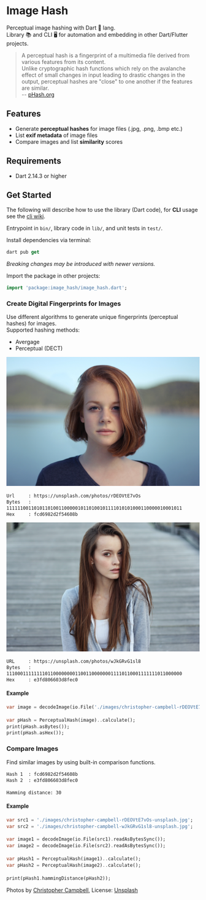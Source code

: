 # Image Hash
Perceptual image hashing with Dart 🎯 lang.  
Library 📚 and CLI 🖥️ for automation and embedding in other Dart/Flutter projects.

> A perceptual hash is a fingerprint of a multimedia file derived from various features from its content.  
Unlike cryptographic hash functions which rely on the avalanche effect of small changes in input leading to drastic changes in the output, perceptual hashes are "close" to one another if the features are similar.  
-- [pHash.org](http://phash.org)

## Features
- Generate **perceptual hashes** for image files (.jpg, .png, .bmp etc.)
- List **exif metadata** of image files
- Compare images and list **similarity** scores

## Requirements
- Dart 2.14.3 or higher

## Get Started
The following will describe how to use the library (Dart code), for **CLI** usage see the [cli wiki](http://gitlab.com/Seelenkuchenente/image_hash/-/wikis/Command-Line-App).

Entrypoint in `bin/`, library code in `lib/`, and unit tests in `test/`.

Install dependencies via terminal:

```Dart
dart pub get
```
*Breaking changes may be introduced with newer versions.*

Import the package in other projects:

```Dart
import 'package:image_hash/image_hash.dart';
```

### Create Digital Fingerprints for Images
Use different algorithms to generate unique fingerprints (perceptual hashes) for images.  
Supported hashing methods:
- Avergage
- Perceptual (DECT)

![image 1](./images/christopher-campbell-rDEOVtE7vOs-unsplash.jpg)

```
Url     : https://unsplash.com/photos/rDEOVtE7vOs
Bytes   : 1111110011010110100110000010110100101111010101000110000010001011
Hex     : fcd6982d2f54608b
```

![image 2](./images/christopher-campbell-wJkGRvG1sl8-unsplash.jpg)
```
URL     : https://unsplash.com/photos/wJkGRvG1sl8
Bytes   : 1110001111111101100000000110011000000011110110001111111011000000
Hex     : e3fd806603d8fec0
```
#### Example
``` Dart
var image = decodeImage(io.File('./images/christopher-campbell-rDEOVtE7vOs-unsplash.jpg').readAsBytesSync());

var pHash = PerceptualHash(image)..calculate();
print(pHash.asBytes());
print(pHash.asHex());
```

### Compare Images
Find similar images by using built-in comparison functions.

```
Hash 1  : fcd6982d2f54608b
Hash 2  : e3fd806603d8fec0

Hamming distance: 30
```

#### Example
``` Dart
var src1 = './images/christopher-campbell-rDEOVtE7vOs-unsplash.jpg';
var src2 = './images/christopher-campbell-wJkGRvG1sl8-unsplash.jpg';

var image1 = decodeImage(io.File(src1).readAsBytesSync());
var image2 = decodeImage(io.File(src2).readAsBytesSync());

var pHash1 = PerceptualHash(image1)..calculate();
var pHash2 = PerceptualHash(image2)..calculate();

print(pHash1.hammingDistance(pHash2));
```

Photos by [Christopher Campbell](https://unsplash.com/@chrisjoelcampbell), License: [Unsplash](https://unsplash.com/license)